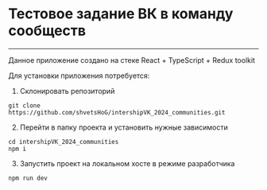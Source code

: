 # Тестовое задание ВК в команду сообществ
<hr>
Данное приложение создано на стеке React + TypeScript + Redux toolkit

Для установки приложения потребуется:
1. Склонировать репозиторий
```
git clone https://github.com/shvetsHoG/intershipVK_2024_communities.git
```
2. Перейти в папку проекта и установить нужные зависимости
```
cd intershipVK_2024_communities
npm i
```
3. Запустить проект на локальном хосте в режиме разработчика
```
npm run dev
```